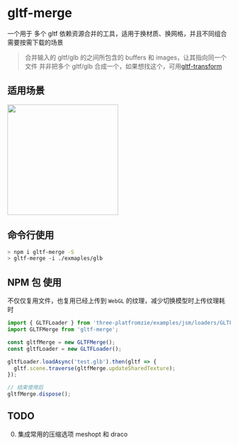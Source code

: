 # gltf-merge

一个用于 多个 gltf 依赖资源合并的工具，适用于换材质、换网格，并且不同组合需要按需下载的场景

> 合并输入的 gltf/glb 的之间所包含的 buffers 和 images，让其指向同一个文件
> 并非把多个 gltf/glb 合成一个，如果想找这个，可用[gltf-transform](https://gltf-transform.donmccurdy.com/cli.html)

## 适用场景

<div>
  <img src="https://raw.githubusercontent.com/deepkolos/gltf-merge/master/demo.gif" width="250" alt="" />
</div>

## 命令行使用

```sh
> npm i gltf-merge -S
> gltf-merge -i ./exmaples/glb
```

## NPM 包 使用

不仅仅复用文件，也复用已经上传到 `WebGL` 的纹理，减少切换模型时上传纹理耗时

```js
import { GLTFLoader } from 'three-platfromzie/examples/jsm/loaders/GLTFLoader';
import GLTFMerge from 'gltf-merge';

const gltfMerge = new GLTFMerge();
const gltfLoader = new GLTFLoader();

gltfLoader.loadAsync('test.glb').then(gltf => {
  gltf.scene.traverse(gltfMerge.updateSharedTexture);
});

// 结束使用后
gltfMerge.dispose();
```

## TODO

0. 集成常用的压缩选项 meshopt 和 draco
